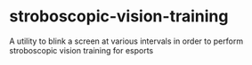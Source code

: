 # stroboscopic-vision-training
A utility to blink a screen at various intervals in order to perform stroboscopic vision training for esports
